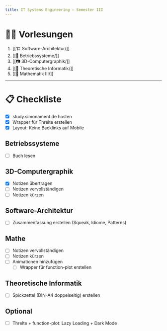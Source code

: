 ```yaml
---
title: IT Systems Engineering – Semester III
---
```

# 👩‍🏫 Vorlesungen
1. [[🏗️ Software-Architektur/]]
2. [[💽 Betriebssysteme/]]
3. [[📷 3D-Computergraphik/]]
4. [[🧠 Theoretische Informatik/]]
5. [[🧮 Mathematik III/]]

---
# 📋 Checkliste

- [x] study.simonament.de hosten
- [x] Wrapper für Threlte erstellen
- [x] Layout: Keine Backlinks auf Mobile

## Betriebssysteme
- [ ] Buch lesen

## 3D-Computergraphik
- [x] Notizen übertragen
- [ ] Notizen vervollständigen
- [ ] Notizen kürzen

## Software-Architektur
- [ ] Zusammenfassung erstellen (Squeak, Idiome, Patterns)

## Mathe
- [ ] Notizen vervollständigen
- [ ] Notizen kürzen
- [ ] Animationen hinzufügen 
	- [ ] Wrapper für function-plot erstellen

## Theoretische Informatik
- [ ] Spickzettel (DIN-A4 doppelseitig) erstellen

## Optional
- [ ] Threlte + function-plot: Lazy Loading + Dark Mode
